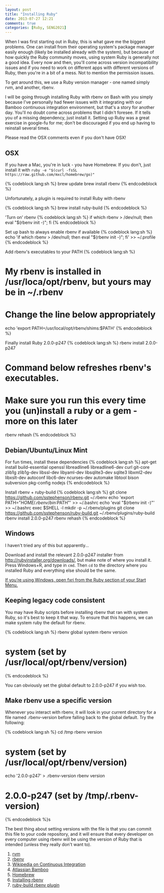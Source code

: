 ```yaml
---
layout: post
title: "Installing Ruby"
date: 2013-07-27 12:21
comments: true
categories: [Ruby, SENG2021]
---
```


When I was first starting out in Ruby, this is what gave me the biggest problems. One can install from their operating system's package manager easily enough (likely be installed already with the system), but because of how quickly the Ruby community moves, using system Ruby is generally not a good idea. Every now and then, you'll come across version incompatibility issues and if you need to work on different apps with different versions of Ruby, then you're in a bit of a mess. Not to mention the permission issues.

To get around this, we use a Ruby version manager - one named simply rvm, and another, rbenv.

I will be going through installing Ruby with rbenv on Bash with you simply because I've personally had fewer issues with it integrating with our Bamboo continuous integration environment, but that's a story for another day. You'll no doubt come across problems that I didn't foresee. If it tells you of a missing dependency, just install it. Setting up Ruby was a great exercise in google-fu for me; don't be discouraged if you end up having to reinstall several times.

Please read the OSX comments even if you don't have OSX!

## OSX

If you have a Mac, you're in luck - you have Homebrew. If you don't, just install it with ```ruby -e "$(curl -fsSL https://raw.github.com/mxcl/homebrew/go)"```

{% codeblock lang:sh %}
brew update
brew install rbenv
{% endcodeblock %}

Unfortunately, a plugin is required to install Ruby with rbenv

{% codeblock lang:sh %}
brew install ruby-build
{% endcodeblock %}

'Turn on' rbenv
{% codeblock lang:sh %}
if which rbenv > /dev/null; then eval "$(rbenv init -)"; fi
{% endcodeblock %}

Set up bash to always enable rbenv if available
{% codeblock lang:sh %}
echo 'if which rbenv > /dev/null; then eval "$(rbenv init -)"; fi' >> ~/.profile
{% endcodeblock %}

Add rbenv's executables to your PATH
{% codeblock lang:sh %}
# My rbenv is installed in /usr/loca/opt/rbenv, but yours may be in ~/.rbenv
# Change the line below appropriately
echo 'export PATH=/usr/local/opt/rbenv/shims:$PATH'
{% endcodeblock %}

Finally install Ruby 2.0.0-p247
{% codeblock lang:sh %}
rbenv install 2.0.0-p247
# Command below refreshes rbenv's executables.
# Make sure you run this every time you (un)install a ruby or a gem - more on this later
rbenv rehash
{% endcodeblock %}

## Debian/Ubuntu/Linux Mint

For fun times, install these dependencies
{% codeblock lang:sh %}
apt-get install build-essential openssl libreadline6 libreadline6-dev curl git-core zlib1g zlib1g-dev libssl-dev libyaml-dev libsqlite3-dev sqlite3 libxml2-dev libxslt-dev autoconf libc6-dev ncurses-dev automake libtool bison subversion pkg-config nodejs
{% endcodeblock %}

Install rbenv + ruby-build
{% codeblock lang:sh %}
git clone https://github.com/sstephenson/rbenv.git ~/.rbenv
echo 'export PATH="$HOME/.rbenv/bin:$PATH"' >> ~/.bashrc
echo 'eval "$(rbenv init -)"' >> ~/.bashrc
exec $SHELL -l
mkdir -p ~/.rbenv/plugins
git clone https://github.com/sstephenson/ruby-build.git ~/.rbenv/plugins/ruby-build
rbenv install 2.0.0-p247
rbenv rehash
{% endcodeblock %}

## Windows

I haven't tried any of this but apparently...

Download and install the relevant 2.0.0-p247 installer from http://rubyinstaller.org/downloads/, but make note of where you install it. Press Windows+R, and type in ```cmd```. Then ```cd``` to the directory where you installed Ruby and everything else should be the same.

[If you’re using Windows, open fxri from the Ruby section of your Start Menu.][8]

## Keeping legacy code consistent

You may have Ruby scripts before installing rbenv that ran with system Ruby, so it's best to keep it that way. To ensure that this happens, we can make system ruby the default for rbenv.

{% codeblock lang:sh %}
rbenv global system
rbenv version
# system (set by /usr/local/opt/rbenv/version)
{% endcodeblock %}

You can obviously set the global default to 2.0.0-p247 if you wish too.

## Make rbenv use a specific version

Whenever you interact with rbenv, it will look in your current directory for a file named .rbenv-version before falling back to the global default. Try the following:

{% codeblock lang:sh %}
cd /tmp
rbenv version
# system (set by /usr/local/opt/rbenv/version)
echo '2.0.0-p247' > .rbenv-version
rbenv version
# 2.0.0-p247 (set by /tmp/.rbenv-version)
{% endcodeblock %}s

The best thing about setting versions with the file is that you can commit this file to your code repository, and it will ensure that every developer on every computer using rbenv will be using the version of Ruby that is intended (unless they really don't want to).

1. [rvm][1]
2. [rbenv][2]
3. [Wikipedia on Continuous Integration][3]
4. [Atlassian Bamboo][4]
5. [Homebrew][5]
6. [Installing rbenv][6]
7. [ruby-build rbenv plugin][7]

  [1]: https://rvm.io/
  [2]: https://github.com/sstephenson/rbenv
  [3]: https://en.wikipedia.org/wiki/Continuous_integration
  [4]: https://www.atlassian.com/software/bamboo
  [5]: http://brew.sh/
  [6]: https://github.com/sstephenson/rbenv#installation
  [7]: https://github.com/sstephenson/ruby-build
  [8]: http://www.ruby-lang.org/en/documentation/quickstart/
